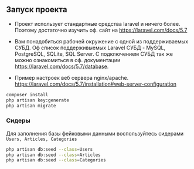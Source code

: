 ## Запуск проекта

- Проект использует стандартные средства laravel и ничего более. Поэтому достаточно изучить оф. сайт на https://laravel.com/docs/5.7

- Вам понадобиться рабочей окружение с одной из поддерживаемых СУБД. Оф список поддерживыемых Laravel СУБД - MySQL, PostgreSQL, SQLite, SQL Server.
C подключением СУБД так же можно ознакомиться в оф. документации https://laravel.com/docs/5.7/database.

- Пример настроек веб сервера nginx/apache. https://laravel.com/docs/5.7/installation#web-server-configuration

```bash
composer install
php artisan key:generate
php artisan migrate
```

### Сидеры
Для заполнения базы фейковыми данными воспользуйтесь сидерами `Users, Articles, Categories`

```bash
php artisan db:seed --class=Users
php artisan db:seed --class=Articles
php artisan db:seed --class=Categories
```